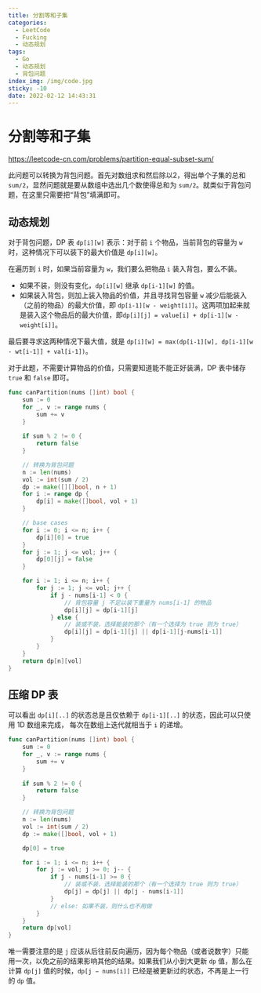 ```yaml
---
title: 分割等和子集
categories:
  - LeetCode
  - Fucking
  - 动态规划
tags:
  - Go
  - 动态规划
  - 背包问题
index_img: /img/code.jpg
sticky: -10
date: 2022-02-12 14:43:31
---
```


# 分割等和子集

https://leetcode-cn.com/problems/partition-equal-subset-sum/

此问题可以转换为背包问题。首先对数组求和然后除以2，得出单个子集的总和 `sum/2`，显然问题就是要从数组中选出几个数使得总和为 `sum/2`。就类似于背包问题，在这里只需要把“背包”填满即可。

## 动态规划

对于背包问题，DP 表 `dp[i][w]` 表示：对于前 `i` 个物品，当前背包的容量为 `w` 时，这种情况下可以装下的最大价值是 `dp[i][w]`。

在遍历到 `i` 时，如果当前容量为 `w`，我们要么把物品 `i` 装入背包，要么不装。

+ 如果不装，则没有变化，`dp[i][w]` 继承 `dp[i-1][w]` 的值。
+ 如果装入背包，则加上装入物品的价值，并且寻找背包容量 `w` 减少后能装入（之前的物品）的最大价值，即 `dp[i-1][w - weight[i]]`。这两项加起来就是装入这个物品后的最大价值，即`dp[i][j] = value[i] + dp[i-1][w - weight[i]]`。

最后要寻求这两种情况下最大值，就是 `dp[i][w] = max(dp[i-1][w], dp[i-1][w - wt[i-1]] + val[i-1])`。

对于此题，不需要计算物品的价值，只需要知道能不能正好装满，DP 表中储存 `true` 和 `false` 即可。

```go
func canPartition(nums []int) bool {
    sum := 0
    for _, v := range nums {
        sum += v
    }
    
    if sum % 2 != 0 {
        return false
    }

    // 转换为背包问题
    n := len(nums)
    vol := int(sum / 2)
    dp := make([][]bool, n + 1)
    for i := range dp {
        dp[i] = make([]bool, vol + 1)
    }

    // base cases
    for i := 0; i <= n; i++ {
        dp[i][0] = true
    }
    for j := 1; j <= vol; j++ {
        dp[0][j] = false
    }

    for i := 1; i <= n; i++ {
        for j := 1; j <= vol; j++ {
            if j - nums[i-1] < 0 {
                // 背包容量 j 不足以装下重量为 nums[i-1] 的物品
                dp[i][j] = dp[i-1][j]
            } else {
                // 装或不装，选择能装的那个（有一个选择为 true 则为 true）
                dp[i][j] = dp[i-1][j] || dp[i-1][j-nums[i-1]]
            }
        }
    }
    return dp[n][vol]
}
```

## 压缩 DP 表

可以看出 `dp[i][..]` 的状态总是且仅依赖于 `dp[i-1][..]` 的状态，因此可以只使用 1D 数组来完成， 每次在数组上迭代就相当于 `i` 的递增。

```go
func canPartition(nums []int) bool {
    sum := 0
    for _, v := range nums {
        sum += v
    }
    
    if sum % 2 != 0 {
        return false
    }

    // 转换为背包问题
    n := len(nums)
    vol := int(sum / 2)
    dp := make([]bool, vol + 1)

    dp[0] = true

    for i := 1; i <= n; i++ {
        for j := vol; j >= 0; j-- {
            if j - nums[i-1] >= 0 {
                // 装或不装，选择能装的那个（有一个选择为 true 则为 true）
                dp[j] = dp[j] || dp[j - nums[i-1]]
            }
            // else: 如果不装，则什么也不用做
        }
    }
    return dp[vol]
}
```

唯一需要注意的是 `j` 应该从后往前反向遍历，因为每个物品（或者说数字）只能用一次，以免之前的结果影响其他的结果。如果我们从小到大更新 `dp` 值，那么在计算 `dp[j]` 值的时候，`dp[j − nums[i]]` 已经是被更新过的状态，不再是上一行的 `dp` 值。